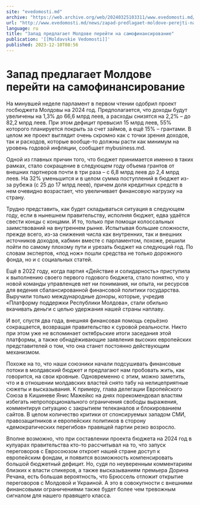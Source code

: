```yaml
---
site: "evedomosti.md"
archive: "https://web.archive.org/web/20240325103311/www.evedomosti.md/news/zapad-predlagaet-moldove-perejti-na-samofinansirovanie"
url: "http://www.evedomosti.md/news/zapad-predlagaet-moldove-perejti-na-samofinansirovanie"
language: ru
title: "Запад предлагает Молдове перейти на самофинансирование"
publication: '[[Moldavskie Vedomosti]]'
published: 2023-12-10T08:56
---
```


# Запад предлагает Молдове перейти на самофинансирование

На минувшей неделе парламент в первом чтении одобрил проект госбюджета Молдовы на 2024 год. Предполагается, что доходы будут увеличены на 1,3% до 66,6 млрд леев, а расходы снизятся на 2,2% – до 82,2 млрд леев. При этом дефицит превысил 15 млрд леев, 55% которого планируется покрыть за счет займов, а ещё 15% – грантами. В целом же проект выглядит очень скромно как с точки зрения доходов, так и расходов, которые вообще-то должны расти как минимум на уровень годовой инфляции, сообщает mybusiness.md.

Одной из главных причин того, что бюджет принимается именно в таких рамках, стало сокращение в следующем году объема грантов от внешних партнеров почти в три раза – с 6,8 млрд леев до 2,4 млрд леев. На 32% уменьшится и в целом сумма поступлений в бюджет из-за рубежа (с 25 до 17 млрд леев), причем доля кредитных средств в нем очевидно возрастает, что увеличивает финансовую нагрузку на страну.

Трудно представить, как будет складываться ситуация в следующем году, если в нынешнем правительству, исполняя бюджет, едва удаётся свести концы с концами. И то, только при помощи колоссальных заимствований на внутреннем рынке. Испытывая большие сложности, прежде всего, из-за снижения числа как внутренних, так и внешних источников доходов, кабмин вместе с парламентом, похоже, решили пойти по самому плохому пути и урезать бюджет на следующий год. По словам экспертов, «под нож» пошли средства не только дорожного фонда, но и с социальных статей.

Ещё в 2022 году, когда партия «Действие и солидарность» приступила к выполнению своего первого годового бюджета, стало понятно, что у новой команды управленцев нет ни понимания, ни опыта, ни ресурсов для ведения сбалансированной финансовой политики государства. Выручили только международные доноры, которые, учредив «Платформу поддержки Республики Молдова», стали обильно вкачивать деньги с целью удержания нашей страны наплаву.

И вот, спустя два года, внешняя финансовая помощь серьёзно сокращается, возвращая правительство к суровой реальности. Никто при этом уже не вспоминает октябрьские итоги заседания этой платформы, а также обнадёживающие заявления высоких европейских представителей о том, что она станет постоянно действующим механизмом.

Похоже на то, что наши союзники начали подсушивать финансовые потоки в молдавский бюджет и предлагают нам пробовать жить, как говорится, на свои кровные. Одновременно с этим, можно заметить, что и в отношении молдавских властей снято табу на нелицеприятные сюжеты и высказывания. К примеру, глава делегации Европейского Союза в Кишиневе Янис Мажейкс на днях порекомендовал властям избегать непропорционального ограничения свободы выражения, комментируя ситуацию с закрытием телеканалов и блокированием сайтов. В целом количество критики от спонсируемых западом СМИ, правозащитников и европейских политиков в сторону «демократических перегибов» правящей партии резко возросло.

Вполне возможно, что при составлении проекта бюджета на 2024 год в кулуарах правительства кто-то рассчитывал на то, что запуск переговоров с Евросоюзом откроет нашей стране доступ к европейским фондам, и появится возможность компенсировать большой бюджетный дефицит. Но, судя по неуверенным комментариям близких к власти спикеров, а также высказываниям премьера Дорина Речана, есть большая вероятность, что Брюссель отложит открытие переговоров с Молдовой и Украиной. А это в совокупности с внешними финансовыми ограничениями также будет более чем тревожным сигналом для нашего правящего класса.